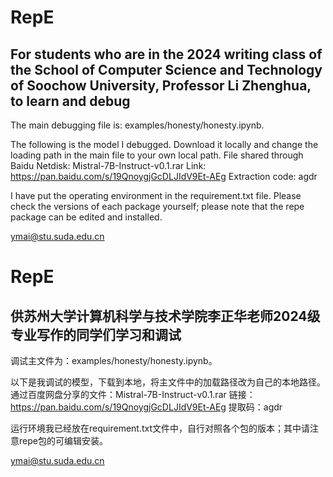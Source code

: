 # RepE

## For students who are in the 2024 writing class of the School of Computer Science and Technology of Soochow University, Professor Li Zhenghua, to learn and debug

The main debugging file is: examples/honesty/honesty.ipynb.

The following is the model I debugged. Download it locally and change the loading path in the main file to your own local path. 
        File shared through Baidu Netdisk: Mistral-7B-Instruct-v0.1.rar
        Link: https://pan.baidu.com/s/19QnoygjGcDLJIdV9Et-AEg
        Extraction code: agdr

I have put the operating environment in the requirement.txt file. Please check the versions of each package yourself; please note that the repe package can be edited and installed.

ymai@stu.suda.edu.cn

# 

# RepE
## 供苏州大学计算机科学与技术学院李正华老师2024级专业写作的同学们学习和调试


调试主文件为：examples/honesty/honesty.ipynb。

以下是我调试的模型，下载到本地，将主文件中的加载路径改为自己的本地路径。
    通过百度网盘分享的文件：Mistral-7B-Instruct-v0.1.rar
    链接：https://pan.baidu.com/s/19QnoygjGcDLJIdV9Et-AEg 
    提取码：agdr 

运行环境我已经放在requirement.txt文件中，自行对照各个包的版本；其中请注意repe包的可编辑安装。

ymai@stu.suda.edu.cn
